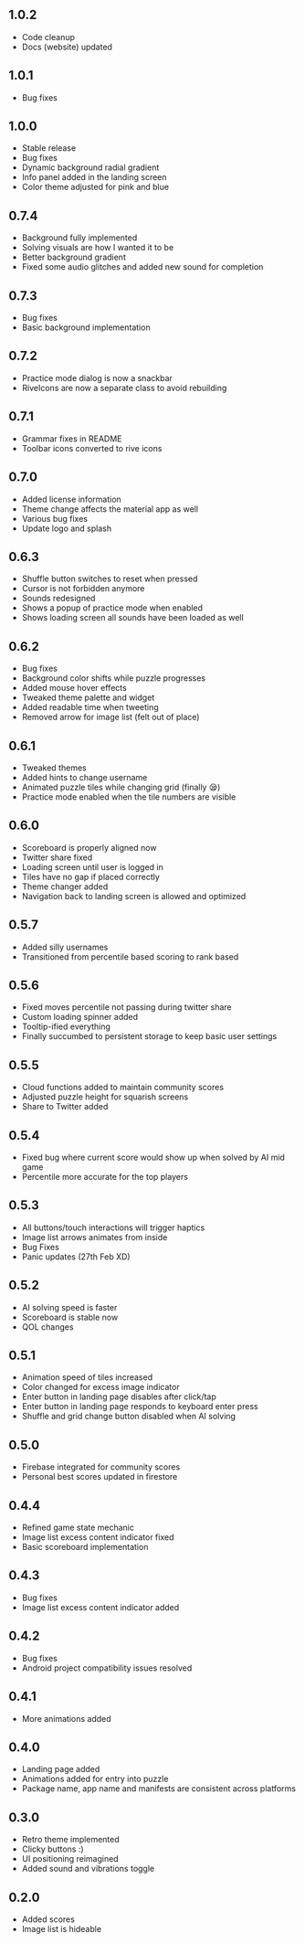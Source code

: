 ## 1.0.2

 - Code cleanup
 - Docs (website) updated

## 1.0.1

 - Bug fixes

## 1.0.0

 - Stable release
 - Bug fixes
 - Dynamic background radial gradient
 - Info panel added in the landing screen
 - Color theme adjusted for pink and blue

## 0.7.4

 - Background fully implemented
 - Solving visuals are how I wanted it to be
 - Better background gradient
 - Fixed some audio glitches and added new sound for completion

## 0.7.3

 - Bug fixes
 - Basic background implementation

## 0.7.2

 - Practice mode dialog is now a snackbar
 - RiveIcons are now a separate class to avoid rebuilding

## 0.7.1

 - Grammar fixes in README
 - Toolbar icons converted to rive icons

## 0.7.0

 - Added license information
 - Theme change affects the material app as well
 - Various bug fixes
 - Update logo and splash

## 0.6.3

 - Shuffle button switches to reset when pressed
 - Cursor is not forbidden anymore
 - Sounds redesigned
 - Shows a popup of practice mode when enabled
 - Shows loading screen all sounds have been loaded as well

## 0.6.2

 - Bug fixes
 - Background color shifts while puzzle progresses
 - Added mouse hover effects
 - Tweaked theme palette and widget
 - Added readable time when tweeting
 - Removed arrow for image list (felt out of place)

## 0.6.1

 - Tweaked themes
 - Added hints to change username
 - Animated puzzle tiles while changing grid (finally 😪)
 - Practice mode enabled when the tile numbers are visible

## 0.6.0

 - Scoreboard is properly aligned now
 - Twitter share fixed
 - Loading screen until user is logged in
 - Tiles have no gap if placed correctly
 - Theme changer added
 - Navigation back to landing screen is allowed and optimized

## 0.5.7

 - Added silly usernames
 - Transitioned from percentile based scoring to rank based

## 0.5.6

 - Fixed moves percentile not passing during twitter share
 - Custom loading spinner added
 - Tooltip-ified everything
 - Finally succumbed to persistent storage to keep basic user settings

## 0.5.5

 - Cloud functions added to maintain community scores
 - Adjusted puzzle height for squarish screens
 - Share to Twitter added

## 0.5.4

 - Fixed bug where current score would show up when solved by AI mid game
 - Percentile more accurate for the top players
 
## 0.5.3

 - All buttons/touch interactions will trigger haptics
 - Image list arrows animates from inside
 - Bug Fixes
 - Panic updates (27th Feb XD)

## 0.5.2

 - AI solving speed is faster
 - Scoreboard is stable now
 - QOL changes

## 0.5.1

 - Animation speed of tiles increased
 - Color changed for excess image indicator
 - Enter button in landing page disables after click/tap
 - Enter button in landing page responds to keyboard enter press
 - Shuffle and grid change button disabled when AI solving

## 0.5.0

 - Firebase integrated for community scores
 - Personal best scores updated in firestore

## 0.4.4

 - Refined game state mechanic
 - Image list excess content indicator fixed
 - Basic scoreboard implementation

## 0.4.3

 - Bug fixes
 - Image list excess content indicator added

## 0.4.2

 - Bug fixes
 - Android project compatibility issues resolved

## 0.4.1

 - More animations added
 
 ## 0.4.0

 - Landing page added
 - Animations added for entry into puzzle
 - Package name, app name and manifests are consistent across platforms

## 0.3.0

 - Retro theme implemented
 - Clicky buttons :)
 - UI positioning reimagined
 - Added sound and vibrations toggle

## 0.2.0

 - Added scores
 - Image list is hideable